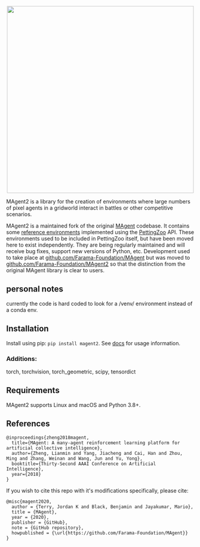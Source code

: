 <p align="center">
    <img src="https://raw.githubusercontent.com/Farama-Foundation/MAgent2/main/MAgent2-text.png" width="500px"/>
</p>

MAgent2 is a library for the creation of environments where large numbers of pixel agents in a gridworld interact in battles or other competitive scenarios.

MAgent2 is a maintained fork of the original [MAgent](https://github.com/geek-ai/MAgent) codebase. It contains some [reference environments](https://github.com/Farama-Foundation/MAgent2/tree/main/magent2/environments) implemented using the [PettingZoo](https://github.com/Farama-Foundation/PettingZoo) API. These environments used to be included in PettingZoo itself, but have been moved here to exist independently. They are being regularly maintained and will receive bug fixes, support new versions of Python, etc. Development used to take place at [github.com/Farama-Foundation/MAgent](https://github.com/Farama-Foundation/MAgent) but was moved to [github.com/Farama-Foundation/MAgent2](https://github.com/Farama-Foundation/MAgent2) so that the distinction from the original MAgent library is clear to users.

## personal notes
currently the code is hard coded to look for a /venv/ environment instead of a conda env.

## Installation
Install using pip: `pip install magent2`. See [docs](https://magent2.farama.org/) for usage information.
### Additions:
torch, torchvision, torch_geometric, scipy, tensordict


## Requirements
MAgent2 supports Linux and macOS and Python 3.8+.

## References
```
@inproceedings{zheng2018magent,
  title={MAgent: A many-agent reinforcement learning platform for artificial collective intelligence},
  author={Zheng, Lianmin and Yang, Jiacheng and Cai, Han and Zhou, Ming and Zhang, Weinan and Wang, Jun and Yu, Yong},
  booktitle={Thirty-Second AAAI Conference on Artificial Intelligence},
  year={2018}
}
```

If you wish to cite this repo with it's modifications specifically, please cite:

```
@misc{magent2020,
  author = {Terry, Jordan K and Black, Benjamin and Jayakumar, Mario},
  title = {MAgent},
  year = {2020},
  publisher = {GitHub},
  note = {GitHub repository},
  howpublished = {\url{https://github.com/Farama-Foundation/MAgent}}
}
```

